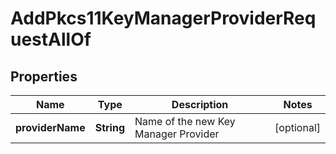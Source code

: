 

# AddPkcs11KeyManagerProviderRequestAllOf


## Properties

| Name | Type | Description | Notes |
|------------ | ------------- | ------------- | -------------|
|**providerName** | **String** | Name of the new Key Manager Provider |  [optional] |



